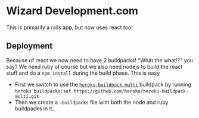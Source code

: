 # Wizard Development.com

This is primarily a rails app, but now uses react too!

## Deployment

Because of react we now need to have 2 buildpacks! "What the what!?" you say? We need ruby of course but we also need nodejs to build the react stuff and do a `npm install` during the build phase. This is easy

 - First we switch to use the [`heroku-buildpack-multi`](https://github.com/heroku/heroku-buildpack-multi) buildpack by running `heroku buildpacks:set https://github.com/heroku/heroku-buildpack-multi.git`
 - Then we create a `.buildpacks` file with both the node and ruby buildpacks in it.

